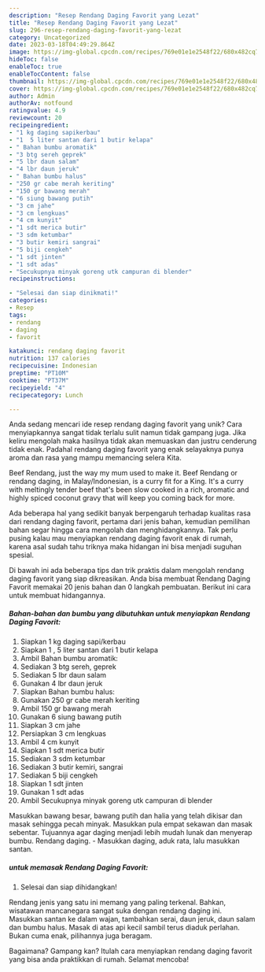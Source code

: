 ```yaml
---
description: "Resep Rendang Daging Favorit yang Lezat"
title: "Resep Rendang Daging Favorit yang Lezat"
slug: 296-resep-rendang-daging-favorit-yang-lezat
category: Uncategorized
date: 2023-03-18T04:49:29.864Z
image: https://img-global.cpcdn.com/recipes/769e01e1e2548f22/680x482cq70/rendang-daging-favorit-foto-resep-utama.jpg
hideToc: false
enableToc: true
enableTocContent: false
thumbnail: https://img-global.cpcdn.com/recipes/769e01e1e2548f22/680x482cq70/rendang-daging-favorit-foto-resep-utama.jpg
cover: https://img-global.cpcdn.com/recipes/769e01e1e2548f22/680x482cq70/rendang-daging-favorit-foto-resep-utama.jpg
author: Admin
authorAv: notfound
ratingvalue: 4.9
reviewcount: 20
recipeingredient:
- "1 kg daging sapikerbau"
- "1  5 liter santan dari 1 butir kelapa"
- " Bahan bumbu aromatik"
- "3 btg sereh geprek"
- "5 lbr daun salam"
- "4 lbr daun jeruk"
- " Bahan bumbu halus"
- "250 gr cabe merah keriting"
- "150 gr bawang merah"
- "6 siung bawang putih"
- "3 cm jahe"
- "3 cm lengkuas"
- "4 cm kunyit"
- "1 sdt merica butir"
- "3 sdm ketumbar"
- "3 butir kemiri sangrai"
- "5 biji cengkeh"
- "1 sdt jinten"
- "1 sdt adas"
- "Secukupnya minyak goreng utk campuran di blender"
recipeinstructions:

- "Selesai dan siap dinikmati!"
categories:
- Resep
tags:
- rendang
- daging
- favorit

katakunci: rendang daging favorit 
nutrition: 137 calories
recipecuisine: Indonesian
preptime: "PT10M"
cooktime: "PT37M"
recipeyield: "4"
recipecategory: Lunch

---
```





Anda sedang mencari ide resep rendang daging favorit yang unik? Cara menyiapkannya sangat tidak terlalu sulit namun tidak gampang juga. Jika keliru mengolah maka hasilnya tidak akan memuaskan dan justru cenderung tidak enak. Padahal rendang daging favorit yang enak selayaknya punya aroma dan rasa yang mampu memancing selera Kita.





Beef Rendang, just the way my mum used to make it. Beef Rendang or rendang daging, in Malay/Indonesian, is a curry fit for a King. It&#39;s a curry with meltingly tender beef that&#39;s been slow cooked in a rich, aromatic and highly spiced coconut gravy that will keep you coming back for more.

Ada beberapa hal yang sedikit banyak berpengaruh terhadap kualitas rasa dari rendang daging favorit, pertama dari jenis bahan, kemudian pemilihan bahan segar hingga cara mengolah dan menghidangkannya. Tak perlu pusing kalau mau menyiapkan rendang daging favorit enak di rumah, karena asal sudah tahu triknya maka hidangan ini bisa menjadi suguhan spesial.






Di bawah ini ada beberapa tips dan trik praktis dalam mengolah rendang daging favorit yang siap dikreasikan. Anda bisa membuat Rendang Daging Favorit memakai 20 jenis bahan dan 0 langkah pembuatan. Berikut ini cara untuk membuat hidangannya.

<!--inarticleads1-->

##### Bahan-bahan dan bumbu yang dibutuhkan untuk menyiapkan Rendang Daging Favorit:

1. Siapkan 1 kg daging sapi/kerbau
1. Siapkan 1 , 5 liter santan dari 1 butir kelapa
1. Ambil  Bahan bumbu aromatik:
1. Sediakan 3 btg sereh, geprek
1. Sediakan 5 lbr daun salam
1. Gunakan 4 lbr daun jeruk
1. Siapkan  Bahan bumbu halus:
1. Gunakan 250 gr cabe merah keriting
1. Ambil 150 gr bawang merah
1. Gunakan 6 siung bawang putih
1. Siapkan 3 cm jahe
1. Persiapkan 3 cm lengkuas
1. Ambil 4 cm kunyit
1. Siapkan 1 sdt merica butir
1. Sediakan 3 sdm ketumbar
1. Sediakan 3 butir kemiri, sangrai
1. Sediakan 5 biji cengkeh
1. Siapkan 1 sdt jinten
1. Gunakan 1 sdt adas
1. Ambil Secukupnya minyak goreng utk campuran di blender


Masukkan bawang besar, bawang putih dan halia yang telah dikisar dan masak sehingga pecah minyak. Masukkan pula empat sekawan dan masak sebentar. Tujuannya agar daging menjadi lebih mudah lunak dan menyerap bumbu. Rendang daging. - Masukkan daging, aduk rata, lalu masukkan santan. 

<!--inarticleads2-->

#####  untuk memasak Rendang Daging Favorit:


1. Selesai dan siap dihidangkan!

Rendang jenis yang satu ini memang yang paling terkenal. Bahkan, wisatawan mancanegara sangat suka dengan rendang daging ini. Masukkan santan ke dalam wajan, tambahkan serai, daun jeruk, daun salam dan bumbu halus. Masak di atas api kecil sambil terus diaduk perlahan. Bukan cuma enak, pilihannya juga beragam. 

Bagaimana? Gampang kan? Itulah cara menyiapkan rendang daging favorit yang bisa anda praktikkan di rumah. Selamat mencoba!
